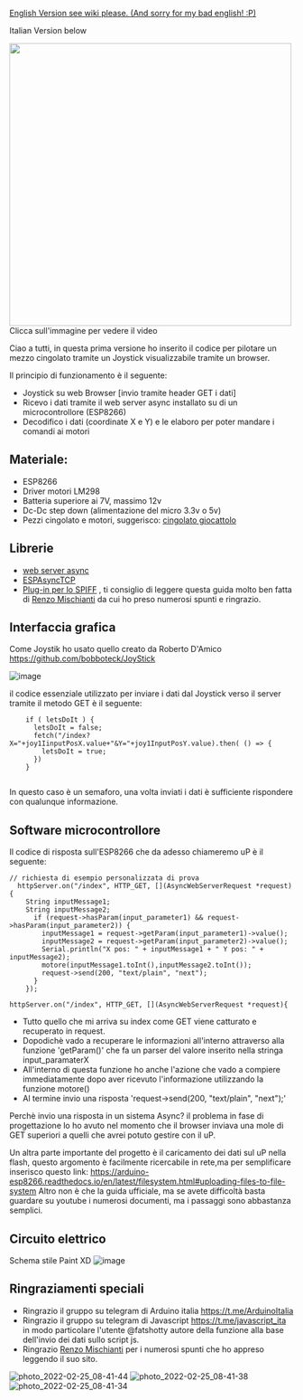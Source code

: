 [English Version see wiki please. (And sorry for my bad english! :P) ](https://github.com/marcoredtech/dynamic_web_Tank/wiki)

Italian Version below


<a href="https://youtu.be/GGY9ndOfeBk" target="_blank"><img src="https://user-images.githubusercontent.com/44021742/155675168-04c24b46-b71e-421e-b997-57af2e202cdb.jpg" width="500" height="500"></a> Clicca sull'immagine per vedere il video


Ciao a tutti, in questa prima versione ho inserito il codice per pilotare un mezzo cingolato tramite un Joystick visualizzabile tramite un browser.

Il principio di funzionamento è il seguente:

- Joystick su web Browser [invio tramite header GET i dati]
- Ricevo i dati tramite il web server async installato su di un microcontrollore (ESP8266)
- Decodifico i dati (coordinate X e Y) e le elaboro per poter mandare i comandi ai motori

## Materiale:


- ESP8266
- Driver motori LM298
- Batteria superiore ai 7V, massimo 12v
- Dc-Dc step down (alimentazione del micro 3.3v o 5v)
- Pezzi cingolato e motori, suggerisco: [cingolato giocattolo](https://it.banggood.com/3V-9V-DIY-Shock-Absorbed-Smart-Robot-Tank-Chassis-Crawler-Car-Kit-With-260-Motor-p-1184648.html?rmmds=myorder&cur_warehouse=CN)

## Librerie

- [web server async](https://github.com/me-no-dev/ESPAsyncWebServer)
- [ESPAsyncTCP](https://github.com/me-no-dev/ESPAsyncTCP)
- [Plug-in per lo SPIFF](https://github.com/esp8266/arduino-esp8266fs-plugin/releases) , ti consiglio di leggere questa guida molto ben fatta di [Renzo Mischianti](https://www.mischianti.org/it/2019/08/30/wemos-d1-mini-esp8266-sistema-operativo-integrato-spiffs-parte-2/) da cui ho preso numerosi spunti e ringrazio.

## Interfaccia grafica

Come Joystik ho usato quello creato da Roberto D'Amico 
https://github.com/bobboteck/JoyStick 

![image](https://user-images.githubusercontent.com/44021742/155380700-e82b2d04-7dc6-47b7-b091-1b8cc5ef1045.png)

il codice essenziale utilizzato per inviare i dati dal Joystick verso il server tramite il metodo GET è il seguente: 

````
    if ( letsDoIt ) {
      letsDoIt = false;
      fetch("/index?X="+joy1IinputPosX.value+"&Y="+joy1InputPosY.value).then( () => {
        letsDoIt = true;
      })
    }
    
````

In questo caso è un semaforo, una volta inviati i dati è sufficiente rispondere con qualunque informazione.

## Software microcontrollore

Il codice di risposta sull'ESP8266 che da adesso chiameremo uP è il seguente:

````
// richiesta di esempio personalizzata di prova
  httpServer.on("/index", HTTP_GET, [](AsyncWebServerRequest *request){    
    String inputMessage1;
    String inputMessage2;
      if (request->hasParam(input_parameter1) && request->hasParam(input_parameter2)) {
        inputMessage1 = request->getParam(input_parameter1)->value();
        inputMessage2 = request->getParam(input_parameter2)->value();
        Serial.println("X pos: " + inputMessage1 + " Y pos: " + inputMessage2);
        motore(inputMessage1.toInt(),inputMessage2.toInt());
        request->send(200, "text/plain", "next");
      }
    });
`````


````
httpServer.on("/index", HTTP_GET, [](AsyncWebServerRequest *request){
````
- Tutto quello che mi arriva su index come GET viene catturato e recuperato in request.
- Dopodichè vado a recuperare le informazioni all'interno attraverso alla funzione 'getParam()' che fa un parser del valore inserito nella stringa input_paramaterX
- All'interno di questa funzione ho anche l'azione che vado a compiere immediatamente dopo aver ricevuto l'informazione utilizzando la funzione motore()
- Al termine invio una risposta 'request->send(200, "text/plain", "next");'

Perchè invio una risposta in un sistema Async? il problema in fase di progettazione lo ho avuto nel momento che il browser inviava una mole di GET superiori a quelli che avrei potuto gestire con il uP.


Un altra parte importante del progetto è il caricamento dei dati sul uP nella flash, questo argomento è facilmente ricercabile in rete,ma per semplificare inserisco questo link:
https://arduino-esp8266.readthedocs.io/en/latest/filesystem.html#uploading-files-to-file-system
Altro non è che la guida ufficiale, ma se avete difficoltà basta guardare su youtube i numerosi documenti, ma i passaggi sono abbastanza semplici.

## Circuito elettrico

Schema stile Paint XD
![image](https://user-images.githubusercontent.com/44021742/155512256-6e49583c-c060-4e82-8204-c67af4bd0586.png)


## Ringraziamenti speciali

- Ringrazio il gruppo su telegram di Arduino italia https://t.me/ArduinoItalia
- Ringrazio il gruppo su telegram di Javascript https://t.me/javascript_ita in modo particolare l'utente @fatshotty autore della funzione alla base dell'invio dei dati sullo script js.
- Ringrazio [Renzo Mischianti](https://www.mischianti.org) per i numerosi spunti che ho appreso leggendo il suo sito.


![photo_2022-02-25_08-41-44](https://user-images.githubusercontent.com/44021742/155675296-d49b774f-4346-4831-878e-06537b89680d.jpg)
![photo_2022-02-25_08-41-38](https://user-images.githubusercontent.com/44021742/155675319-0c47770b-1286-4cf7-916d-92141adc93bc.jpg)
![photo_2022-02-25_08-41-34](https://user-images.githubusercontent.com/44021742/155675343-2bae2be2-4cc6-4639-ad36-f1185c7e89bb.jpg)


